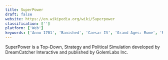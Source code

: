```yaml
---
title: SuperPower
draft: false 
website: https://en.wikipedia.org/wiki/Superpower
classification: ['']
platform: ['Web']
keywords: ['Anno 1701', 'Banished', 'Caesar IV', 'Grand Ages: Rome', 'Rise of Nations', 'Roads of Rome', 'SimCity BuildIt', 'Towns', 'Tropico', 'Warcraft III: Reign of Chaos']
---
```

SuperPower is a Top-Down, Strategy and Political Simulation developed by DreamCatcher Interactive and published by GolemLabs Inc.